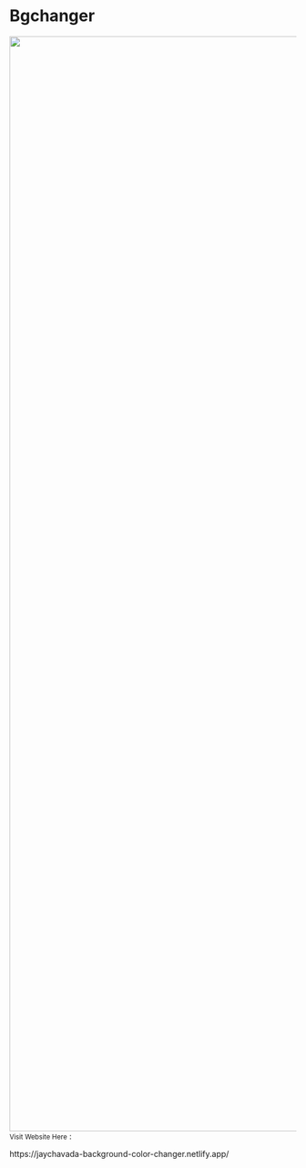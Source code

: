 # Bgchanger
 <img src="https://www.animatedimages.org/data/media/562/animated-line-image-0184.gif" width="1920" />
<small>Visit Website Here</small> : <p>https://jaychavada-background-color-changer.netlify.app/</p>
